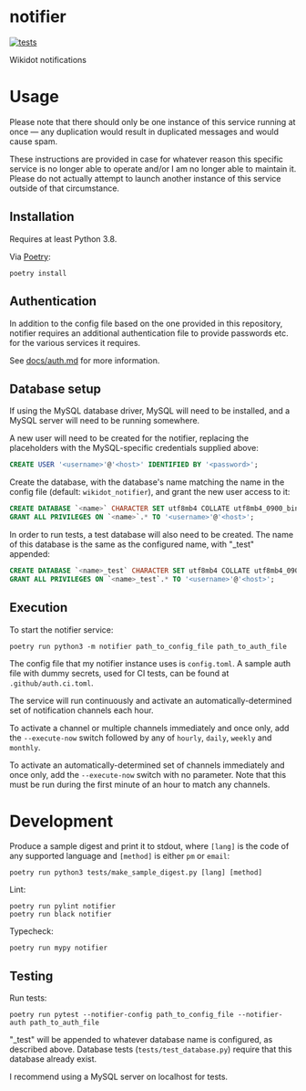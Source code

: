# notifier

[![tests](https://github.com/croque-scp/notifier/actions/workflows/tests.yml/badge.svg)](https://github.com/croque-scp/notifier/actions/workflows/tests.yml)

Wikidot notifications

# Usage

Please note that there should only be one instance of this service running
at once &mdash; any duplication would result in duplicated messages and
would cause spam.

These instructions are provided in case for whatever reason this specific
service is no longer able to operate and/or I am no longer able to maintain
it. Please do not actually attempt to launch another instance of this
service outside of that circumstance.

## Installation

Requires at least Python 3.8.

Via [Poetry](https://python-poetry.org/):

```shell
poetry install
```

## Authentication

In addition to the config file based on the one provided in this
repository, notifier requires an additional authentication file to provide
passwords etc. for the various services it requires.

See [docs/auth.md](/docs/auth.md) for more information.

## Database setup

If using the MySQL database driver, MySQL will need to be installed, and a
MySQL server will need to be running somewhere.

A new user will need to be created for the notifier, replacing the
placeholders with the MySQL-specific credentials supplied above:

```sql
CREATE USER '<username>'@'<host>' IDENTIFIED BY '<password>';
```

Create the database, with the database's name matching the name in the
config file (default: `wikidot_notifier`), and grant the new user access to
it:

```sql
CREATE DATABASE `<name>` CHARACTER SET utf8mb4 COLLATE utf8mb4_0900_bin;
GRANT ALL PRIVILEGES ON `<name>`.* TO '<username>'@'<host>';
```

In order to run tests, a test database will also need to be created. The
name of this database is the same as the configured name, with "_test"
appended:

```sql
CREATE DATABASE `<name>_test` CHARACTER SET utf8mb4 COLLATE utf8mb4_0900_bin;
GRANT ALL PRIVILEGES ON `<name>_test`.* TO '<username>'@'<host>';
```

## Execution

To start the notifier service:

```shell
poetry run python3 -m notifier path_to_config_file path_to_auth_file
```

The config file that my notifier instance uses is `config.toml`. A sample
auth file with dummy secrets, used for CI tests, can be found at
`.github/auth.ci.toml`.

The service will run continuously and activate an automatically-determined
set of notification channels each hour.

To activate a channel or multiple channels immediately and once only, add
the `--execute-now` switch followed by any of `hourly`, `daily`, `weekly`
and `monthly`.

To activate an automatically-determined set of channels immediately and
once only, add the `--execute-now` switch with no parameter. Note that this
must be run during the first minute of an hour to match any channels.

# Development

Produce a sample digest and print it to stdout, where `[lang]` is the code
of any supported language and `[method]` is either `pm` or `email`:

```shell
poetry run python3 tests/make_sample_digest.py [lang] [method]
```

Lint:

```shell
poetry run pylint notifier
poetry run black notifier
```

Typecheck:

```shell
poetry run mypy notifier
```

## Testing

Run tests:

```shell
poetry run pytest --notifier-config path_to_config_file --notifier-auth path_to_auth_file
```

"_test" will be appended to whatever database name is configured, as
described above. Database tests (`tests/test_database.py`) require that
this database already exist.

I recommend using a MySQL server on localhost for tests.
